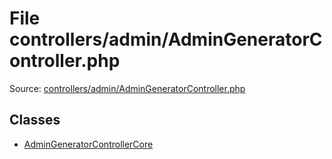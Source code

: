 File controllers/admin/AdminGeneratorController.php
=========

Source: [controllers/admin/AdminGeneratorController.php](https://github.com/PrestaShop/PrestaShop/blob/1.5.0.1/controllers/admin/AdminGeneratorController.php)


Classes
-------

* [AdminGeneratorControllerCore](class.AdminGeneratorControllerCore.md)

